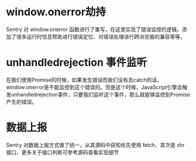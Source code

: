 # window.onerror劫持

Sentry 对 window.onerror 函数进行了重写，在这里实现了错误监控的逻辑，添加了很多运行时信息帮助进行错误定位，对错误处理进行跨浏览器的兼容等等。

# unhandledrejection 事件监听

在我们使用Promise的时候，如果发生错误而我们没有去catch的话，window.onerror是不能监控到这个错误的。但是这个时候，JavaScript引擎会触发unhandledrejection事件，只要我们监听这个事件，那么就能够监控到Promise产生的错误。

# 数据上报

Sentry 对数据上报方式做了统一，从其源码中获知优先使用 fetch、其次是 xhr 接口，更多关于接口判断可参考源码查看实现细节